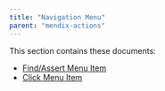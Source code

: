 ```yaml
---
title: "Navigation Menu"
parent: "mendix-actions"
---
```


This section contains these documents:

* [Find/Assert Menu Item](rg1-findassert-menu-item)
* [Click Menu Item](rg1-click-menu-item)

